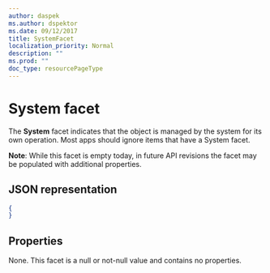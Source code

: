 ```yaml
---
author: daspek
ms.author: dspektor
ms.date: 09/12/2017
title: SystemFacet
localization_priority: Normal
description: ""
ms.prod: ""
doc_type: resourcePageType
---
```


# System facet

The **System** facet indicates that the object is managed by the system for its own operation.
Most apps should ignore items that have a System facet.

**Note**: While this facet is empty today, in future API revisions the facet may be populated with additional properties.

## JSON representation

<!-- { "blockType": "resource", "@type": "microsoft.graph.systemFacet", "@type.aka": "microsoft.graph.systemFacet" } -->

```json
{
}
```

## Properties

None. This facet is a null or not-null value and contains no properties.

<!-- {
  "type": "#page.annotation",
  "section": "documentation",
  "tocPath": "Facets/System"
} -->
